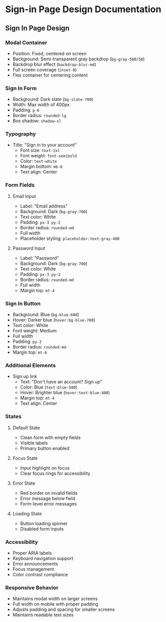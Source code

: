 # Sign-in Page Design Documentation

## Sign In Page Design

### Modal Container
- Position: Fixed, centered on screen
- Background: Semi-transparent gray backdrop (`bg-gray-500/50`)
- Backdrop blur effect (`backdrop-blur-md`)
- Full screen coverage (`inset-0`)
- Flex container for centering content

### Sign In Form
- Background: Dark slate (`bg-slate-700`)
- Width: Max width of 400px
- Padding: `p-6`
- Border radius: `rounded-lg`
- Box shadow: `shadow-xl`

### Typography
- Title: "Sign in to your account"
  - Font size: `text-2xl`
  - Font weight: `font-semibold`
  - Color: `text-white`
  - Margin bottom: `mb-6`
  - Text align: Center

### Form Fields
1. Email Input
   - Label: "Email address"
   - Background: Dark (`bg-gray-700`)
   - Text color: White
   - Padding: `px-3 py-2`
   - Border radius: `rounded-md`
   - Full width
   - Placeholder styling: `placeholder:text-gray-400`

2. Password Input
   - Label: "Password"
   - Background: Dark (`bg-gray-700`)
   - Text color: White
   - Padding: `px-3 py-2`
   - Border radius: `rounded-md`
   - Full width
   - Margin top: `mt-4`

### Sign In Button
- Background: Blue (`bg-blue-600`)
- Hover: Darker blue (`hover:bg-blue-700`)
- Text color: White
- Font weight: Medium
- Full width
- Padding: `py-2`
- Border radius: `rounded-md`
- Margin top: `mt-6`

### Additional Elements
- Sign up link
  - Text: "Don't have an account? Sign up"
  - Color: Blue (`text-blue-500`)
  - Hover: Brighter blue (`hover:text-blue-400`)
  - Margin top: `mt-4`
  - Text align: Center

### States
1. Default State
   - Clean form with empty fields
   - Visible labels
   - Primary button enabled

2. Focus State
   - Input highlight on focus
   - Clear focus rings for accessibility

3. Error State
   - Red border on invalid fields
   - Error message below field
   - Form-level error messages

4. Loading State
   - Button loading spinner
   - Disabled form inputs

### Accessibility
- Proper ARIA labels
- Keyboard navigation support
- Error announcements
- Focus management
- Color contrast compliance

### Responsive Behavior
- Maintains modal width on larger screens
- Full width on mobile with proper padding
- Adjusts padding and spacing for smaller screens
- Maintains readable text sizes 